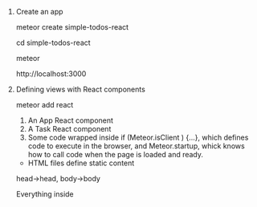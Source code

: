 1.  Create  an app

	meteor create simple-todos-react

	cd simple-todos-react

	meteor

	http://localhost:3000

2. Defining views with React components

	meteor add react

	1. An App React component
	2. A Task React component
	3. Some code wrapped inside if (Meteor.isClient ) {...}, which defines code to execute in the browser, and Meteor.startup, whick knows how to call code when the page is loaded and ready.

	* HTML files define static content

	head->head,  body->body

	Everything inside <template> tags is compiled into Meteor templates, which can be included inside HTML with {{>  templateName}} or  referenced in your JavaScript with Template.templateName,

	* Define view components with React

	In React, view components are classed defined with React.createClass. Your component can have any methods you like, but there are several methods such as render that have special functions.

	Components can also receive data from their parents through attributes callled props. We'll go over some of the more common features of React in this tutorial; You can also check out [Facebooks' React tutorial](https://facebook.github.io/react/docs/tutorial.html)


	* Return markup from the render method with JSX

	The most important method in every React components is render(), which is called by React to get a description of the HTML that this component should display, The HTML content is written using a JavaScript extension called JSX, which kind of looks like writing HTML inside your

	JavaScript. Your can see some obvious differences already: in JSX , you use the className attribute instead of class. An important thing to know about JSX is that it isn't a templating language like Spacebars or Angular- it actually compiles directly to regular JavaScript, Read more about JSX [in the React docs](https://facebook.github.io/react/docs/jsx-in-depth.html)

	* JSX files can use ES2015 features

	[Luke Hoban's "ES6 features"](https://github.com/lukehoban/es6features#readme)

	[Kyle Simpson's "your don't know JS: ES6 and beyond"](https://github.com/getify/You-Dont-Know-JS/tree/master/es6%20%26%20beyond)

	[Nikonlas C.Zakas "understanding ECMAScript6"](https://github.com/nzakas/understandinges6)


3. Storing tasks in a collection

	Creating a new collections is as easy as calling MyCollection = new Mongo.Collection("CollectionName");  in your JavaScript. On the server , this setup up a MongoDB collection called CollectionName; on the client, this craetes a cache connected to the server collection ;

	* Using data from a collection  inside a React component

	To use data from a Meteor collection inside a React component, include the ReactMeteorData mixin in a component. With this mixin in your component, you can define a method called getMeteorData which knows how to keep track of chanegs in data.

	The object you return from getMeteorData can be accessed on this.data inside the render method.


4. Adding tasks with a form

	You can see that the form elements has an onSubmit attribute that references a method on the component called handleSubmit. In React , this is how your listen to browser events. like the submit event on the form, The input element has a ref property which will let us easily access this element later.

	In React you handle DOM  events by directly referencing a method on the component, Inside the event handler, you can reference elements from the component by giving them a ref  property and using React.findDOMNode. Read more about the differenct kinds of events React supports ,and how the event system works, in the

	[React Docs](https://facebook.github.io/react/docs/events.html)

5. Checking off and deleting tasks

	React.render->ReactDOM.render, React.findDOMNode->ReactDOM.findDOMNode

6. Deploying your app

	meteor deploy hujb2012.meteor.com

7. Running your app  on Android and iOS

8. Storing temporary UI data in component state

	* React components have a special field called state where you can store encapsulated component data. We need to define a getInitialState method on our component to initialize this field.

	* We can update this.state from an event handler by calling this.setState, which will update the state property asynchronously and then cause the component to re-render.



